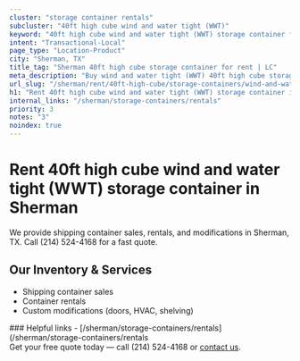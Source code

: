 ```yaml
---
cluster: "storage container rentals"
subcluster: "40ft high cube wind and water tight (WWT)"
keyword: "40ft high cube wind and water tight (WWT) storage container for rent Sherman, TX"
intent: "Transactional-Local"
page_type: "Location-Product"
city: "Sherman, TX"
title_tag: "Sherman 40ft high cube storage container for rent | LC"
meta_description: "Buy wind and water tight (WWT) 40ft high cube storage container rent with local delivery in Sherman, TX. LC Container — local Since 2003. Request a fast quote today."
url_slug: "/sherman/rent/40ft-high-cube/storage-containers/wind-and-water-tight-wwt"
h1: "Rent 40ft high cube wind and water tight (WWT) storage container in Sherman"
internal_links: "/sherman/storage-containers/rentals"
priority: 3
notes: "3"
noindex: true
---
```


# Rent 40ft high cube wind and water tight (WWT) storage container in Sherman

We provide shipping container sales, rentals, and modifications in Sherman, TX. Call (214) 524-4168 for a fast quote.

## Our Inventory & Services
- Shipping container sales
- Container rentals
- Custom modifications (doors, HVAC, shelving)

<div data-section="internal-links">
### Helpful links
- [/sherman/storage-containers/rentals](/sherman/storage-containers/rentals
</div>

<div data-section="cta">
Get your free quote today — call (214) 524-4168 or <a href="/contact">contact us</a>.
</div>

<script type="application/ld+json">{"@context":"https://schema.org","@type":"FAQPage","mainEntity":[{"@type":"Question","name":"How much does delivery cost in Sherman, TX?","acceptedAnswer":{"@type":"Answer","text":"Delivery costs vary by distance and container size. Most deliveries in Sherman, TX range from $150-$300. Call (214) 524-4168 for an exact quote based on your specific location."}},{"@type":"Question","name":"Do you offer financing or payment plans?","acceptedAnswer":{"@type":"Answer","text":"We accept major credit cards, checks, and can discuss commercial terms for bulk purchases. Call (214) 524-4168 to discuss options."}},{"@type":"Question","name":"Can you customize containers in Sherman, TX?","acceptedAnswer":{"@type":"Answer","text":"Yes — we perform modifications like doors, HVAC, insulation, and shelving. Request a custom quote at (214) 524-4168 or via our contact form."}}]}</script>

